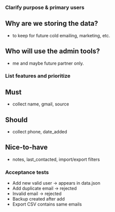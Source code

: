 ### Clarify purpose & primary users

## Why are we storing the data?

- to keep for future cold emailing, marketing, etc.

## Who will use the admin tools?

- me and maybe future partner only.

### List features and prioritize

## Must 

- collect name, gmail, source

## Should 

- collect phone, date_added

## Nice-to-have

- notes, last_contacted, import/export filters

### Acceptance tests

- Add new valid user → appears in data.json
- Add duplicate email → rejected
- Invalid email → rejected
- Backup created after add
- Export CSV contains same emails